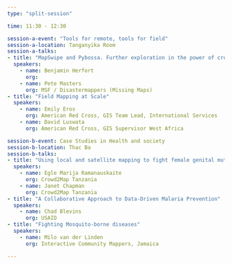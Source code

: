 ```yaml
---
type: "split-session"

time: 11:30 - 12:30

session-a-event: "Tools for remote, tools for field"
session-a-location: Tanganyika Room
session-a-talks:
- title: "MapSwipe and Pybossa. Further exploration in the power of crowds"
  speakers:
    - name: Benjamin Herfort
      org: 
    - name: Pete Masters
      org: MSF / Disastermappers (Missing Maps)
- title: "Field Mapping at Scale"
  speakers:
    - name: Emily Eros
      org: American Red Cross, GIS Team Lead, International Services
    - name: David Luswata
      org: American Red Cross, GIS Supervisor West Africa

session-b-event: Case Studies in Health and society
session-b-location: Thac Ba
session-b-talks:
- title: "Using local and satellite mapping to fight female genital mutilation in Tanzania"
  speakers:
    - name: Egle Marija Ramanauskaite
      org: Crowd2Map Tanzania
    - name: Janet Chapman
      org: Crowd2Map Tanzania
- title: "A Collaborative Approach to Data-Driven Malaria Prevention"
  speakers:
    - name: Chad Blevins
      org: USAID
- title: "Fighting Mosquito-borne diseases"
  speakers:
    - name: Milo van der Linden
      org: Interactive Community Mappers, Jamaica

---
```


